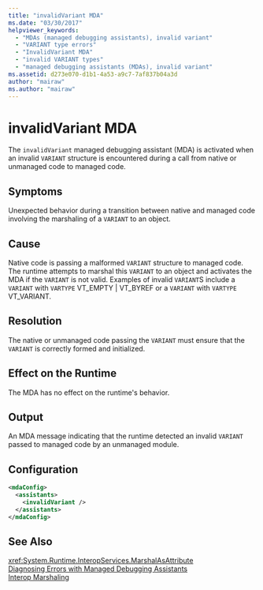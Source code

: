 ```yaml
---
title: "invalidVariant MDA"
ms.date: "03/30/2017"
helpviewer_keywords: 
  - "MDAs (managed debugging assistants), invalid variant"
  - "VARIANT type errors"
  - "InvalidVariant MDA"
  - "invalid VARIANT types"
  - "managed debugging assistants (MDAs), invalid variant"
ms.assetid: d273e070-d1b1-4a53-a9c7-7af837b04a3d
author: "mairaw"
ms.author: "mairaw"
---
```

# invalidVariant MDA
The `invalidVariant` managed debugging assistant (MDA) is activated when an invalid `VARIANT` structure is encountered during a call from native or unmanaged code to managed code.  
  
## Symptoms  
 Unexpected behavior during a transition between native and managed code involving the marshaling of a `VARIANT` to an object.  
  
## Cause  
 Native code is passing a malformed `VARIANT` structure to managed code.  The runtime attempts to marshal this `VARIANT` to an object and activates the MDA if the `VARIANT` is not valid. Examples of invalid `VARIANT`S include a `VARIANT` with `VARTYPE` VT_EMPTY &#124; VT_BYREF or a `VARIANT` with `VARTYPE` VT_VARIANT.  
  
## Resolution  
 The native or unmanaged code passing the `VARIANT` must ensure that the `VARIANT` is correctly formed and initialized.  
  
## Effect on the Runtime  
 The MDA has no effect on the runtime's behavior.  
  
## Output  
 An MDA message indicating that the runtime detected an invalid `VARIANT` passed to managed code by an unmanaged module.  
  
## Configuration  
  
```xml  
<mdaConfig>  
  <assistants>  
    <invalidVariant />  
  </assistants>  
</mdaConfig>  
```  
  
## See Also  
 <xref:System.Runtime.InteropServices.MarshalAsAttribute>  
 [Diagnosing Errors with Managed Debugging Assistants](../../../docs/framework/debug-trace-profile/diagnosing-errors-with-managed-debugging-assistants.md)  
 [Interop Marshaling](../../../docs/framework/interop/interop-marshaling.md)
